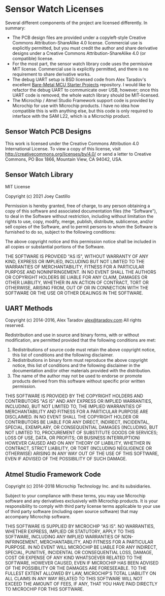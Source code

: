 Sensor Watch Licenses
=====================

Several different components of the project are licensed differently. In summary:

* The PCB design files are provided under a copyleft-style Creative Commons Attribution-ShareAlike 4.0 license. Commercial use is explicitly permitted, but you must credit the author and share derivative designs under a Creative Commons Attribution-ShareAlike 4.0 (or compatible) license.
* For the most part, the sensor watch library code uses the permissive MIT license. Commercial use is explicitly permitted, and there is no requirement to share derivative works.
* The debug UART setup is BSD licensed code from Alex Taradov's excellent [Bare-Metal MCU Starter Projects](https://github.com/ataradov/mcu-starter-projects) repository. I would like to refactor the debug UART to communicate over USB, however; once this UART code is removed, the whole watch library should be MIT-licensed.
* The Microchip / Atmel Studio Framework support code is provided by Microchip for use with Microchip products. I have no idea how compatible this is with anything else, but this code is only required to interface with the SAM L22, which is a Microchip product.

Sensor Watch PCB Designs
------------------------

This work is licensed under the Creative Commons Attribution 4.0 International License. To view a copy of this license, visit http://creativecommons.org/licenses/by/4.0/ or send a letter to Creative Commons, PO Box 1866, Mountain View, CA 94042, USA.

Sensor Watch Library
--------------------

MIT License

Copyright (c) 2021 Joey Castillo

Permission is hereby granted, free of charge, to any person obtaining a copy
of this software and associated documentation files (the "Software"), to deal
in the Software without restriction, including without limitation the rights
to use, copy, modify, merge, publish, distribute, sublicense, and/or sell
copies of the Software, and to permit persons to whom the Software is
furnished to do so, subject to the following conditions:

The above copyright notice and this permission notice shall be included in all
copies or substantial portions of the Software.

THE SOFTWARE IS PROVIDED "AS IS", WITHOUT WARRANTY OF ANY KIND, EXPRESS OR
IMPLIED, INCLUDING BUT NOT LIMITED TO THE WARRANTIES OF MERCHANTABILITY,
FITNESS FOR A PARTICULAR PURPOSE AND NONINFRINGEMENT. IN NO EVENT SHALL THE
AUTHORS OR COPYRIGHT HOLDERS BE LIABLE FOR ANY CLAIM, DAMAGES OR OTHER
LIABILITY, WHETHER IN AN ACTION OF CONTRACT, TORT OR OTHERWISE, ARISING FROM,
OUT OF OR IN CONNECTION WITH THE SOFTWARE OR THE USE OR OTHER DEALINGS IN THE
SOFTWARE.

UART Methods
------------

Copyright (c) 2014-2016, Alex Taradov <alex@taradov.com>
All rights reserved.

Redistribution and use in source and binary forms, with or without
modification, are permitted provided that the following conditions are met:

1. Redistributions of source code must retain the above copyright notice,
   this list of conditions and the following disclaimer.
2. Redistributions in binary form must reproduce the above copyright
   notice, this list of conditions and the following disclaimer in the
   documentation and/or other materials provided with the distribution.
3. The name of the author may not be used to endorse or promote products
   derived from this software without specific prior written permission.

THIS SOFTWARE IS PROVIDED BY THE COPYRIGHT HOLDERS AND CONTRIBUTORS "AS IS"
AND ANY EXPRESS OR IMPLIED WARRANTIES, INCLUDING, BUT NOT LIMITED TO, THE
IMPLIED WARRANTIES OF MERCHANTABILITY AND FITNESS FOR A PARTICULAR PURPOSE
ARE DISCLAIMED. IN NO EVENT SHALL THE COPYRIGHT HOLDER OR CONTRIBUTORS BE
LIABLE FOR ANY DIRECT, INDIRECT, INCIDENTAL, SPECIAL, EXEMPLARY, OR
CONSEQUENTIAL DAMAGES (INCLUDING, BUT NOT LIMITED TO, PROCUREMENT OF
SUBSTITUTE GOODS OR SERVICES; LOSS OF USE, DATA, OR PROFITS; OR BUSINESS
INTERRUPTION) HOWEVER CAUSED AND ON ANY THEORY OF LIABILITY, WHETHER IN
CONTRACT, STRICT LIABILITY, OR TORT (INCLUDING NEGLIGENCE OR OTHERWISE)
ARISING IN ANY WAY OUT OF THE USE OF THIS SOFTWARE, EVEN IF ADVISED OF THE
POSSIBILITY OF SUCH DAMAGE.

Atmel Studio Framework Code
---------------------------

Copyright (c) 2014-2018 Microchip Technology Inc. and its subsidiaries.

Subject to your compliance with these terms, you may use Microchip
software and any derivatives exclusively with Microchip products.
It is your responsibility to comply with third party license terms applicable
to your use of third party software (including open source software) that
may accompany Microchip software.

THIS SOFTWARE IS SUPPLIED BY MICROCHIP "AS IS". NO WARRANTIES,
WHETHER EXPRESS, IMPLIED OR STATUTORY, APPLY TO THIS SOFTWARE,
INCLUDING ANY IMPLIED WARRANTIES OF NON-INFRINGEMENT, MERCHANTABILITY,
AND FITNESS FOR A PARTICULAR PURPOSE. IN NO EVENT WILL MICROCHIP BE
LIABLE FOR ANY INDIRECT, SPECIAL, PUNITIVE, INCIDENTAL OR CONSEQUENTIAL
LOSS, DAMAGE, COST OR EXPENSE OF ANY KIND WHATSOEVER RELATED TO THE
SOFTWARE, HOWEVER CAUSED, EVEN IF MICROCHIP HAS BEEN ADVISED OF THE
POSSIBILITY OR THE DAMAGES ARE FORESEEABLE.  TO THE FULLEST EXTENT
ALLOWED BY LAW, MICROCHIP'S TOTAL LIABILITY ON ALL CLAIMS IN ANY WAY
RELATED TO THIS SOFTWARE WILL NOT EXCEED THE AMOUNT OF FEES, IF ANY,
THAT YOU HAVE PAID DIRECTLY TO MICROCHIP FOR THIS SOFTWARE.
